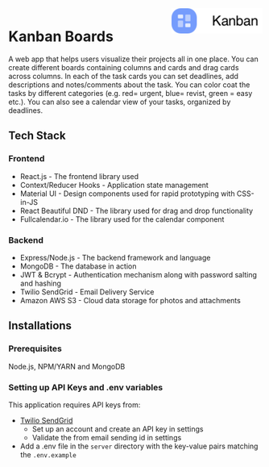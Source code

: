 <img src="client\public\images\logo.png" alt="Kanban logo" title="Kanban" align="right" height="50" />

# Kanban Boards
A web app that helps users visualize their projects all in one place. You can create different boards containing columns and cards and drag cards across columns. In each of the task cards you can set deadlines, add descriptions and notes/comments about the task. You can color coat the tasks by different categories (e.g. red= urgent, blue= revist, green = easy etc.). You can also see a calendar view of your tasks, organized by deadlines.

## Tech Stack
### Frontend
* React.js - The frontend library used
* Context/Reducer Hooks - Application state management
* Material UI - Design components used for rapid prototyping with CSS-in-JS
* React Beautiful DND - The library used for drag and drop functionality
* Fullcalendar.io - The library used for the calendar component
### Backend
* Express/Node.js - The backend framework and language
* MongoDB - The database in action
* JWT & Bcrypt - Authentication mechanism along with password salting and hashing
* Twilio SendGrid - Email Delivery Service
* Amazon AWS S3 - Cloud data storage for photos and attachments

## Installations
### Prerequisites
Node.js, NPM/YARN and MongoDB

### Setting up API Keys and .env variables
This application requires API keys from:
* [Twilio SendGrid](https://sendgrid.com/)
    * Set up an account and create an API key in settings
    * Validate the from email sending id in settings
* Add a .env file in the `server` directory with the key-value pairs matching the `.env.example`